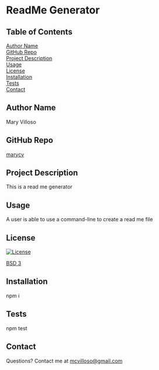 
  # ReadMe Generator

  ## Table of Contents
  [Author Name](#author-name) <br>
  [GitHub Repo](#github-repo) <br>
  [Project Description](#project-description) <br>
  [Usage](#usage) <br>
  [License](#license) <br>
  [Installation](#installation) <br>
  [Tests](#tests) <br>
  [Contact](#contact)


  ## Author Name
  Mary Villoso
  ## GitHub Repo
  [marycv](https://github.com/marycv)
  ## Project Description
  This is a read me generator
  ## Usage
  A user is able to use a command-line to create a read me file
  ## License
  
  [![License](https://img.shields.io/badge/License-BSD_3--Clause-blue.svg)](https://opensource.org/licenses/BSD-3-Clause)
  
  [BSD 3](https://opensource.org/licenses/BSD-3-Clause)
  
  ## Installation
  npm i
  ## Tests
  npm test
  ## Contact
  Questions? Contact me at mcvilloso@gmail.com 
